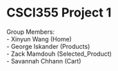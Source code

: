 # CSCI355 Project 1
Group Members:<br>
    - Xinyun Wang (Home)<br>
    - George Iskander (Products)<br>
    - Zack Mamdouh (Selected_Product)<br>
    - Savannah Chhann (Cart)<br>
